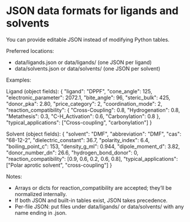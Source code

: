 # JSON data formats for ligands and solvents

You can provide editable JSON instead of modifying Python tables.

Preferred locations:
- data/ligands.json or data/ligands/ (one JSON per ligand)
- data/solvents.json or data/solvents/ (one JSON per solvent)

Examples:

Ligand (object fields):
{
  "ligand": "DPPF",
  "cone_angle": 125,
  "electronic_parameter": 2072.1,
  "bite_angle": 96,
  "steric_bulk": 425,
  "donor_pka": 2.80,
  "price_category": 2,
  "coordination_mode": 2,
  "reaction_compatibility": {
    "Cross-Coupling": 0.8,
    "Hydrogenation": 0.8,
    "Metathesis": 0.3,
    "C-H_Activation": 0.6,
    "Carbonylation": 0.8
  },
  "typical_applications": ["Cross-coupling", "carbonylation"]
}

Solvent (object fields):
{
  "solvent": "DMF",
  "abbreviation": "DMF",
  "cas": "68-12-2",
  "dielectric_constant": 36.7,
  "polarity_index": 6.4,
  "boiling_point_c": 153,
  "density_g_ml": 0.944,
  "dipole_moment_d": 3.82,
  "donor_number_dn": 26.6,
  "hydrogen_bond_donor": 0,
  "reaction_compatibility": [0.9, 0.6, 0.2, 0.6, 0.8],
  "typical_applications": ["Polar aprotic solvent", "cross-coupling"]
}

Notes:
- Arrays or dicts for reaction_compatibility are accepted; they’ll be normalized internally.
- If both JSON and built-in tables exist, JSON takes precedence.
- Per-file JSON: put files under data/ligands/ or data/solvents/ with any name ending in .json.

